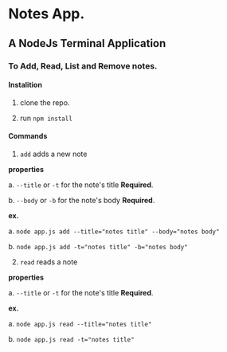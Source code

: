 # Notes App. #

## A NodeJs Terminal Application ##
### To Add, Read, List and Remove notes. ###

#### Instalition ####

1. clone the repo.

2. run `npm install`

#### Commands ####

1. `add` adds a new note

**properties**

a. `--title` or `-t`  for the note's title **Required**.

b. `--body` or `-b` for the note's body **Required**.

**ex.**

a. `node app.js add --title="notes title" --body="notes body"`

b. `node app.js add -t="notes title" -b="notes body"`

2. `read` reads a note

**properties**

a. `--title` or `-t`  for the note's title **Required**.

**ex.**

a. `node app.js read --title="notes title"`

b. `node app.js read -t="notes title" `